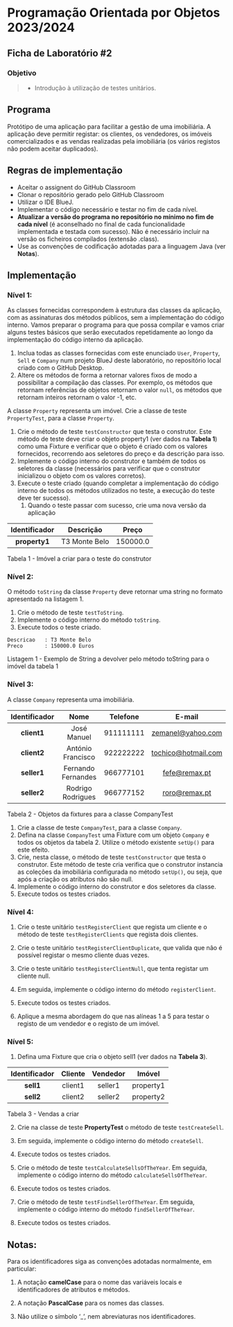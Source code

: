 # Programação Orientada por Objetos 2023/2024

## Ficha de Laboratório #2

### Objetivo

> - Introdução à utilização de testes unitários.

## Programa

Protótipo de uma aplicação para facilitar a gestão de uma imobiliária. A aplicação deve permitir registar: os clientes, os vendedores, os imóveis comercializados e as vendas realizadas pela imobiliária (os vários registos não podem aceitar duplicados).

## Regras de implementação

- Aceitar o assignent do GitHub Classroom
- Clonar o repositório gerado pelo GitHub Classroom
- Utilizar o IDE BlueJ.
- Implementar o código necessário e testar no fim de cada nível.
- **Atualizar a versão do programa no repositório no mínimo no fim de cada nível** (é aconselhado no final de cada funcionalidade implementada e testada com sucesso). Não é necessário incluir na versão os ficheiros compilados (extensão .class).
- Use as convenções de codificação adotadas para a linguagem Java (ver **Notas**).

## Implementação

### Nível 1:

As classes fornecidas correspondem à estrutura das classes da aplicação, com as assinaturas dos métodos públicos, sem a implementação do código interno. Vamos preparar o programa para que possa compilar e vamos criar alguns testes básicos que serão executados repetidamente ao longo da implementação do código interno da aplicação.

1. Inclua todas as classes fornecidas com este enunciado `User`, `Property`, `Sell` e `Company` num projeto BlueJ deste laboratório, no repositório local criado com o GitHub Desktop.
2. Altere os métodos de forma a retornar valores fixos de modo a possibilitar a compilação das classes. Por exemplo, os métodos que retornam referências de objetos retornam o valor `null`, os métodos que retornam inteiros retornam o valor -1, etc.

A classe `Property` representa um imóvel. Crie a classe de teste `PropertyTest`, para a classe `Property`.

1. Crie o método de teste `testConstructor` que testa o construtor. Este método de teste deve criar o objeto property1 (ver dados na **Tabela 1**) como uma Fixture e verificar que o objeto é criado com os valores fornecidos, recorrendo aos seletores do preço e da descrição para isso.
2. Implemente o código interno do construtor e também de todos os seletores da classe (necessários para verificar que o construtor inicializou o objeto com os valores corretos).
3. Execute o teste criado (quando completar a implementação do código interno de todos os métodos utilizados no teste, a execução do teste deve ter sucesso).
   1. Quando o teste passar com sucesso, crie uma nova versão da aplicação

| Identificador | Descrição         | Preço   |
|:-------------:|:--------------:|:-------:|
| **property1**  | T3 Monte Belo | 150000.0 |

Tabela 1 - Imóvel a criar para o teste do construtor

### Nível 2:

O método `toString` da classe `Property` deve retornar uma string no formato apresentado na listagem 1. 

1. Crie o método de teste `testToString`.
2. Implemente o código interno do método `toString`.
3. Execute todos o teste criado.

```shell
Descricao   : T3 Monte Belo
Preco       : 150000.0 Euros
```

Listagem 1 - Exemplo de String a devolver pelo método toString para o imóvel da tabela 1

### Nível 3:

A classe `Company` representa uma imobiliária. 

| Identificador | Nome             | Telefone  | E-mail                    |
|:-------------:|:----------------:|:---------:|:-------------------------:|
| **client1**   | José Manuel          | 911111111 | zemanel@yahoo.com     |
| **client2**   | António Francisco    | 922222222 | tochico@hotmail.com   |
| **seller1**   | Fernando Fernandes   | 966777101 | fefe@remax.pt         |
| **seller2**   | Rodrigo Rodrigues    | 966777152 | roro@remax.pt         |
Tabela 2 - Objetos da fixtures para a classe CompanyTest<br/>

1. Crie a classe de teste `CompanyTest`, para a classe `Company`.
2. Defina na classe `CompanyTest` uma Fixture com um objeto `Company` e todos os objetos da tabela 2. Utilize o método existente `setUp()` para este efeito.
3. Crie, nesta classe, o método de teste `testConstructor` que testa o construtor. Este método de teste cria verifica que o construtor instancia as coleções da imobiliária configurada no método `setUp()`, ou seja, que após a criação os atributos não são null.
4. Implemente o código interno do construtor e dos seletores da classe.
5. Execute todos os testes criados.

### Nível 4:

1. Crie o teste unitário `testRegisterClient` que regista um cliente e o método de teste `testRegisterClients` que regista dois clientes.

2. Crie o teste unitário `testRegisterClientDuplicate`, que valida que não é possível registar o mesmo cliente duas vezes.

3. Crie o teste unitário `testRegisterClientNull`, que tenta registar um cliente null.

4. Em seguida, implemente o código interno do método `registerClient`.

5. Execute todos os testes criados.

6. Aplique a mesma abordagem do que nas alíneas 1 a 5 para testar o registo de um vendedor e o registo de um imóvel.

### Nível 5:

1. Defina uma Fixture que cria o objeto sell1 (ver dados na **Tabela 3**).

| Identificador | Cliente | Vendedor | Imóvel  |
|:-------------:|:-------:|:--------:|:--------:|
| **sell1**     | client1 | seller1  | property1 |
| **sell2**     | client2 | seller2  | property2 |

Tabela 3 - Vendas a criar

2. Crie na classe de teste **PropertyTest** o método de teste `testCreateSell`.

3. Em seguida, implemente o código interno do método `createSell`.

4. Execute todos os testes criados.

5. Crie o método de teste `testCalculateSellsOfTheYear`. Em seguida, implemente o código interno do método `calculateSellsOfTheYear`.

6. Execute todos os testes criados.

7. Crie o método de teste `testFindSellerOfTheYear`. Em seguida, implemente o código interno do método `findSellerOfTheYear`.

8. Execute todos os testes criados.

## **Notas:**

Para os identificadores siga as convenções adotadas normalmente, em particular:

1. A notação **camelCase** para o nome das variáveis locais e identificadores de atributos e métodos.

2. A notação **PascalCase** para os nomes das classes.

3. Não utilize o símbolo ‘_’, nem abreviaturas nos identificadores.
